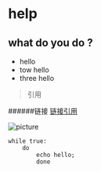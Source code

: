 # help
## what do you do ?

* hello
* tow hello
* three hello

> 引用

######链接
[链接引用](http://www.unixhot.com)

![picture](https://www.veer.com/vectorgraph/128248958?utm_source=sogou&utm_medium=imagesearch&chid=903?utm_source=sogou&utm_medium=imagesearch&chid=903)

	while true:
	    do 
	        echo hello;
            done

